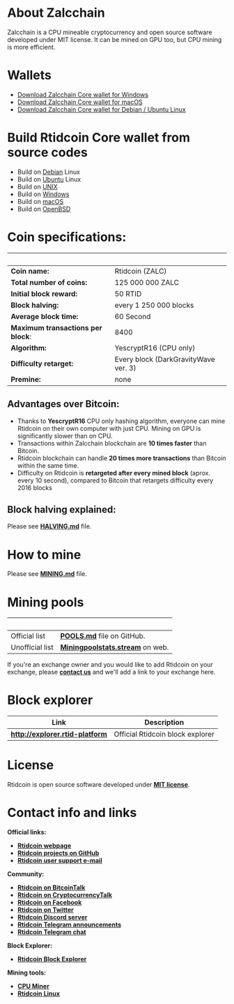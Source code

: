 # About Zalcchain
Zalcchain is a CPU mineable cryptocurrency and open source software developed under MIT license. It can be mined on GPU too, but CPU mining is more efficient.

# Wallets
- [Download Zalcchain Core wallet for Windows](https://github.com/Rtid-Platform/Rtid-Platform/releases/)
- [Download Zalcchain Core wallet for macOS](https://github.com/Rtid-Platform/Rtid-Platform/releases/)
- [Download Zalcchain Core wallet for Debian / Ubuntu Linux](https://github.com/Rtid-Platform/Rtid-Platform/releases/)

# Build Rtidcoin Core wallet from source codes

- Build on [Debian](./doc/build-debian.md) Linux
- Build on [Ubuntu](./doc/build-ubuntu.md) Linux
- Build on [UNIX](./doc/build-unix.md)
- Build on [Windows](./doc/build-windows.md)
- Build on [macOS](./doc/build-osx.md)
- Build on [OpenBSD](./doc/build-openbsd.md)

# Coin specifications:
&nbsp; | &nbsp;
------ | ------
**Coin name:** | Rtidcoin (ZALC)
**Total number of coins:** | 125 000 000 ZALC
**Initial block reward:** | 50 RTID
**Block halving:** | every 1 250 000 blocks
**Average block time:** | 60 Second
**Maximum transactions per block**: | 8400
**Algorithm:** | YescryptR16 (CPU only)
**Difficulty retarget:** | Every block (DarkGravityWave ver. 3)
**Premine:** | none

## Advantages over Bitcoin:

- Thanks to **YescryptR16** CPU only hashing algorithm, everyone can mine Rtidcoin on their own computer with just CPU. Mining on GPU is significantly slower than on CPU.
- Transactions within Zalcchain blockchain are **10 times faster** than Bitcoin.
- Rtidcoin blockchain can handle **20 times more transactions** than Bitcoin within the same time.
- Difficulty on Rtidcoin is **retargeted after every mined block** (aprox. every 10 second), compared to Bitcoin that retargets difficulty every 2016 blocks

## Block halving explained:

Please see [**HALVING.md**](./HALVING.md) file.

# How to mine

Please see [**MINING.md**](./MINING.md) file.

# Mining pools
&nbsp; | &nbsp;
------ | ------
Official list | [**POOLS.md**](./POOLS.md) file on GitHub.
Unofficial list | [**Miningpoolstats.stream**](https://miningpoolstats.stream/rtidcoin) on web.


If you're an exchange owner and you would like to add Rtidcoin on your exchange, please [**contact us**](./README.md#contact-info-and-links) and we'll add a link to your exchange here.


# Block explorer

Link | Description
---- | -----------
**http://explorer.rtid-platform** | Official Rtidcoin block explorer

# License

Rtidcoin is open source software developed under [**MIT license**](./LICENSE).

# Contact info and links

**Official links:**
- [**Rtidcoin webpage**](https://rtid-platform.web.id)
- [**Rtidcoin projects on GitHub**](https://github.com/Rtid-Platform)
- [**Rtidcoin user support e-mail**](mailto:admin@rtid-platform.web.id)

**Community:**
- [**Rtidcoin on BitcoinTalk**](https://bitcointalk.org/index.php?topic=3028302)
- [**Rtidcoin on CryptocurrencyTalk**](https://cryptocurrencytalk.com/topic/98937-anneli-rtidcoin-cpu-mining-only-exchange-available/)
- [**Rtidcoin on Facebook**](https://www.facebook.com/rtidcoin.net/)
- [**Rtidcoin on Twitter**](https://twitter.com/rtidcoin)
- [**Rtidcoin Discord server**](https://discord.gg/cv77fUp)
- [**Rtidcoin Telegram announcements**](https://t.me/RTID_Platform)
- [**Rtidcoin Telegram chat**](https://t.me/RTID_Official)

**Block Explorer:**
- [**Rtidcoin Block Explorer**](http://explorer.rtid-platform)

**Mining tools:**
- [**CPU Miner**](https://github.com/JayDDee/cpuminer-opt)
- [**Rtidcoin Linux**](https://github.com/Rtid-Platform/linux)
